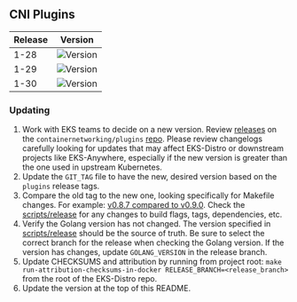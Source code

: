 ## CNI Plugins

| Release | Version                                                      |
|---------|--------------------------------------------------------------|
| 1-28    | ![Version](https://img.shields.io/badge/version-v1.3.0-blue) |
| 1-29    | ![Version](https://img.shields.io/badge/version-v1.4.0-blue) |
| 1-30    | ![Version](https://img.shields.io/badge/version-v1.4.0-blue) |

### Updating

1. Work with EKS teams to decide on a new version. Review
   [releases](https://github.com/containernetworking/plugins/releases) on the
   `containernetworking/plugins` [repo](https://github.com/containernetworking/plugins).
   Please review changelogs carefully looking for updates that may affect EKS-Distro
   or downstream projects like EKS-Anywhere, especially if the new version is greater than the one used in
   upstream Kubernetes.
2. Update the `GIT_TAG` file to have the new, desired version based on the
   `plugins` release tags.
3. Compare the old tag to the new one, looking specifically for Makefile changes.
   For example:
   [v0.8.7 compared to v0.9.0](https://github.com/containernetworking/plugins/compare/v0.8.7...v0.9.0).
   Check the [scripts/release](https://github.com/containernetworking/plugins/blob/main/scripts/release.sh)
   for any changes to build flags, tags, dependencies, etc.
4. Verify the Golang version has not changed. The version specified in
   [scripts/release](https://github.com/containernetworking/plugins/blob/main/scripts/release.sh) should be the
   source of truth. Be sure to select the correct branch for the release when
   checking the Golang version. If the version has changes, update
   `GOLANG_VERSION` in the release branch.
5. Update CHECKSUMS and attribution by running from project root:
   `make run-attribution-checksums-in-docker RELEASE_BRANCH=<release_branch>`
   from the root of the EKS-Distro repo.
6. Update the version at the top of this README.
